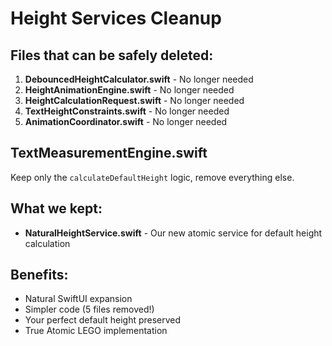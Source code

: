 # Height Services Cleanup

## Files that can be safely deleted:

1. **DebouncedHeightCalculator.swift** - No longer needed
2. **HeightAnimationEngine.swift** - No longer needed
3. **HeightCalculationRequest.swift** - No longer needed
4. **TextHeightConstraints.swift** - No longer needed
5. **AnimationCoordinator.swift** - No longer needed

## TextMeasurementEngine.swift
Keep only the `calculateDefaultHeight` logic, remove everything else.

## What we kept:
- **NaturalHeightService.swift** - Our new atomic service for default height calculation

## Benefits:
- Natural SwiftUI expansion
- Simpler code (5 files removed!)
- Your perfect default height preserved
- True Atomic LEGO implementation